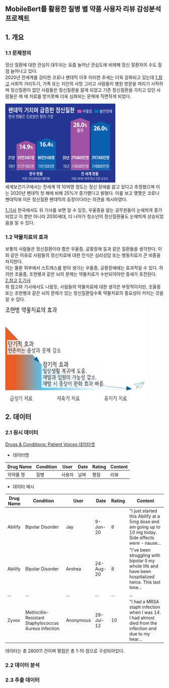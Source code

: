 ## MobileBert를 활용한 질병 별 약품 사용자 리뷰 감성분석 프로젝트

## 1. 개요 

### 1.1 문제정의
정신 질환에 대한 관심이 대두되는 요즘 늘어난 관심도에 비례해 정신 질환자의 수도 점점 늘어나고 있다.<br/>
2020년 전세계를 강타한 코로나 팬데믹 이후 이러한 추세는 더욱 강화되고 있는데 [1.참고](https://www.chosun.com/economy/weeklybiz/2022/10/13/RJ6RRGN5Q5CNZLTIZSBUQT7Y64/)
사회적 거리두기, 가족 또는 지인의 사망 그리고 사람들이 병원 방문을 꺼리기 시작하며 정신질환이 없던 사람들은 정신질환을 앓게 되었고
기존 정신질환을 가지고 있던 사람들은 제 때 치료를 받지못해 더욱 심화되는 문제에 직면하게 되었다.<br/>
<div><img src="images/depression.png" width = "350", height = "250"></div>
세계보건기구에서는 전세계 약 10억명 정도는 정신 장애를 앓고 있다고 추정했으며 이는 2020년 펜데믹 첫 해에 비해 25%가 증가헀다고 밝혔다.
이를 보고 몇몇은 코로나 펜데믹에 이은 정신질환 펜데믹의 등장이다라는 의견을 제시하였다.<br/>

[1.기사](https://www.newspim.com/news/view/20231010001078)
한국에서도 위 기사를 보면 알 수 있듯, 우울증을 앓는 공무원들이 눈에띄게 증가되었고 이 뿐만 아니라 2030세대, 더 나아가 청소년의 정신질환율도 눈에띄게 상승되었음을 알 수 있다.

### 1.2 약물치료의 효과
보통의 사람들은 정신질환이라 함은 우울증, 공황장애 등과 같은 질환들을 생각한다.
이와 같은 이유로 사람들의 정신치료에 대한 인식은 심리상담 또는 행동치료가 큰 비중을 차지한다.<br/>
이는 물론 외부에서 스트레스를 받아 생기는 우울증, 공황장애에는 효과적일 수 있다.
하지만 조울증, 조현병과 같은 뇌의 문제는 약물치료가 수반되어야만 증세가 호전된다.<br/>
[2.참고](https://news.amc.seoul.kr/news/con/detail.do?cntId=1358)
[2.기사](https://health.chosun.com/site/data/html_dir/2024/01/12/2024011202319.html)<br/>
위 참고와 기사에서도 나왔듯, 사람들의 약물치료에 대한 생각은 부정적이지만, 조울증 또는 조현병과 같은 뇌의 문제가
있는 정신질환일수록 약물치료의 중요성이 커지는 것을 알 수 있다.
<div><img src="images/조현병.jpg" width = "450", height = "300"></div>

## 2. 데이터

### 2.1 원시 데이터

[Drugs & Conditions: Patient Voices 데이터셋](https://www.kaggle.com/datasets/mukeshdevrath007/drugs-and-conditions-patient-voices-2-8l?rvi=1)

- 데이터명

  
|Drug Name|Condition|User|Date|Rating|Content|
|---------|---------|----|----|------|-------|
| 의약품 명 | 질병 | 사용자 | 날짜 | 평점 | 리뷰 |
- 데이터 예시

  
|Drug Name|Condition|User|Date|Rating|Content|
|---------|---------|----|----|------|-------|
| Abilify | Bipolar Disorder | Jay | 9-Jun-20 | 8 | "I just started this Abilify at a 5mg dose and am going up to 10 mg today. Side effects were - nause... |
| Abilify | Bipolar Disorder | Andrea | 24-Aug-20 | 8 | "I've been struggling with bipolar II my whole life and have been hospitalized twice. This last time... |
|...|...|...|...|...|...|
| Zyvox | Methicillin-Resistant Staphylococcus Aureus Infection | Anonymous | 29-Jul-12 | 10 | "I had a MRSA staph infection when I was 14. I had almost died from the infection and due to my hear... |


데이터는 총 280011 건이며 평점은 총 1-10 점으로 구성되어있다.


### 2.2 데이터 분석



### 2.3 추출 데이터

